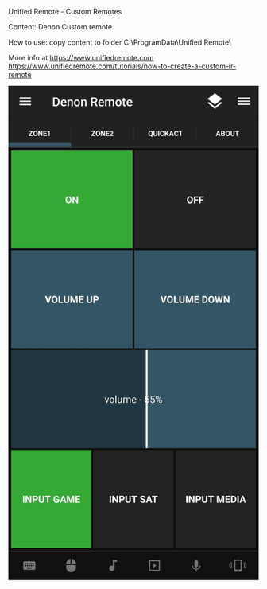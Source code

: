 Unified Remote - Custom Remotes

Content:
Denon Custom remote

How to use:
copy content to folder C:\ProgramData\Unified Remote\

More info at https://www.unifiedremote.com
https://www.unifiedremote.com/tutorials/how-to-create-a-custom-ir-remote

![Screenshot](screen.jpg)
